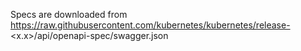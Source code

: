 Specs are downloaded from
https://raw.githubusercontent.com/kubernetes/kubernetes/release-<x.x>/api/openapi-spec/swagger.json
